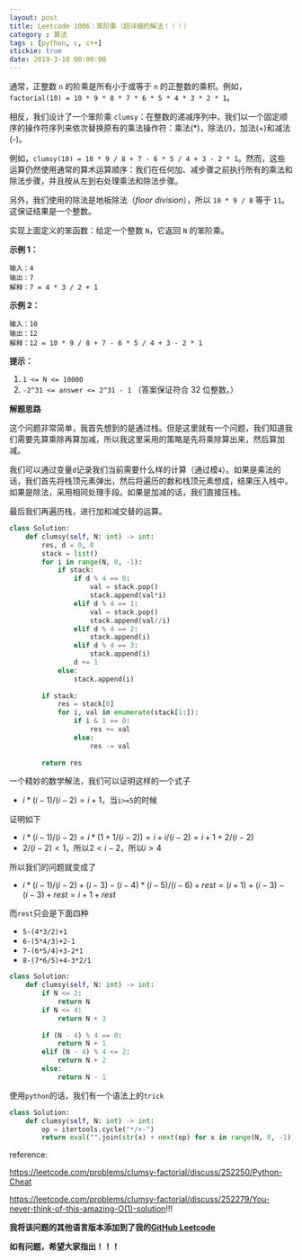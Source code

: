 ```yaml
---
layout: post
title: Leetcode 1006：笨阶乘（超详细的解法！！！）
category : 算法
tags : [python, c, c++]
stickie: true
date: 2019-3-10 00:00:00
---
```


通常，正整数 `n` 的阶乘是所有小于或等于 `n` 的正整数的乘积。例如，`factorial(10) = 10 * 9 * 8 * 7 * 6 * 5 * 4 * 3 * 2 * 1`。

相反，我们设计了一个笨阶乘 `clumsy`：在整数的递减序列中，我们以一个固定顺序的操作符序列来依次替换原有的乘法操作符：乘法(*)，除法(/)，加法(+)和减法(-)。

例如，`clumsy(10) = 10 * 9 / 8 + 7 - 6 * 5 / 4 + 3 - 2 * 1`。然而，这些运算仍然使用通常的算术运算顺序：我们在任何加、减步骤之前执行所有的乘法和除法步骤，并且按从左到右处理乘法和除法步骤。

另外，我们使用的除法是地板除法（*floor division*），所以 `10 * 9 / 8` 等于 `11`。这保证结果是一个整数。

实现上面定义的笨函数：给定一个整数 `N`，它返回 `N` 的笨阶乘。

**示例 1：**

```
输入：4
输出：7
解释：7 = 4 * 3 / 2 + 1
```

**示例 2：**

```
输入：10
输出：12
解释：12 = 10 * 9 / 8 + 7 - 6 * 5 / 4 + 3 - 2 * 1
```

**提示：**

1. `1 <= N <= 10000`
2. `-2^31 <= answer <= 2^31 - 1`  （答案保证符合 32 位整数。）

**解题思路**

这个问题非常简单，我首先想到的是通过栈。但是这里就有一个问题，我们知道我们需要先算乘除再算加减，所以我这里采用的策略是先将乘除算出来，然后算加减。

我们可以通过变量`d`记录我们当前需要什么样的计算（通过模`4`）。如果是乘法的话，我们首先将栈顶元素弹出，然后将遍历的数和栈顶元素想成，结果压入栈中。如果是除法，采用相同处理手段。如果是加减的话，我们直接压栈。

最后我们再遍历栈，进行加和减交替的运算。

```python
class Solution:
    def clumsy(self, N: int) -> int:
        res, d = 0, 0
        stack = list()
        for i in range(N, 0, -1):
            if stack:
                if d % 4 == 0:
                    val = stack.pop()
                    stack.append(val*i)
                elif d % 4 == 1:
                    val = stack.pop()
                    stack.append(val//i)
                elif d % 4 == 2:
                    stack.append(i)
                elif d % 4 == 3:
                    stack.append(i)
                d += 1
            else:
                stack.append(i)
                
        if stack:
            res = stack[0]
            for i, val in enumerate(stack[1:]):
                if i & 1 == 0:
                    res += val
                else:
                    res -= val
        
        return res
```

一个精妙的数学解法，我们可以证明这样的一个式子

- $i*(i-1)/(i-2)=i+1$，当`i>=5`的时候

证明如下

- $i*(i-1)/(i-2)=i*(1 + 1/(i-2))=i+i/(i-2)=i+1+2/(i-2)$
- $2/(i-2)<1$，所以$2<i-2$，所以$i>4$

所以我们的问题就变成了

- $i*(i-1)/(i-2)+(i-3)-(i-4)*(i-5)/(i-6)+rest=(i+1)+(i-3)-(i-3)+rest=i+1+rest$

而`rest`只会是下面四种

- `5-(4*3/2)+1`
- `6-(5*4/3)+2-1`
- `7-(6*5/4)+3-2*1`
- `8-(7*6/5)+4-3*2/1`

```python
class Solution:
    def clumsy(self, N: int) -> int:
        if N <= 2:
            return N
        if N <= 4:
            return N + 3
        
        if (N - 4) % 4 == 0:
            return N + 1
        elif (N - 4) % 4 <= 2:
            return N + 2
        else:
            return N - 1
```

使用`python`的话，我们有一个语法上的`trick`

```python
class Solution:
    def clumsy(self, N: int) -> int:
        op = itertools.cycle("*/+-")
        return eval("".join(str(x) + next(op) for x in range(N, 0, -1))[:-1])
```

reference:

https://leetcode.com/problems/clumsy-factorial/discuss/252250/Python-Cheat

https://leetcode.com/problems/clumsy-factorial/discuss/252279/You-never-think-of-this-amazing-O(1)-solution!!!

**我将该问题的其他语言版本添加到了我的[GitHub Leetcode](https://github.com/luliyucoordinate/Leetcode)**

**如有问题，希望大家指出！！！**